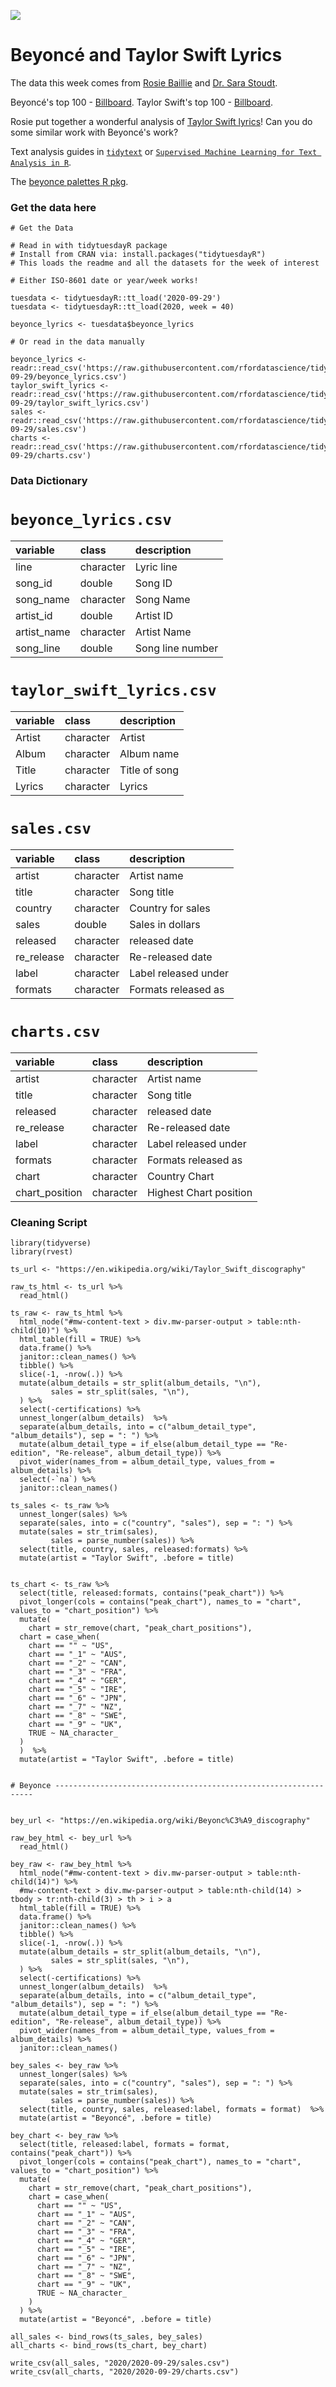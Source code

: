 ![](https://akns-images.eonline.com/eol_images/Entire_Site/2019721/rs_1024x759-190821125112-1024.taylor-swift-beyonce-2009-mtv-vmas.ct.082119.jpg?fit=around|1024:auto&output-quality=90&crop=1024:auto;center,top)

# Beyoncé and Taylor Swift Lyrics

The data this week comes from [Rosie Baillie](https://twitter.com/Rosie_Baillie_) and [Dr. Sara Stoudt](https://twitter.com/sastoudt).

Beyoncé's top 100 - [Billboard](https://www.billboard.com/articles/business/chart-beat/9432973/beyonce-albums-biggest-hits).
Taylor Swift's top 100 - [Billboard](https://www.billboard.com/articles/columns/pop/9429647/taylor-swift-highest-charting-hot-100-hit-every-album).

Rosie put together a wonderful analysis of [Taylor Swift lyrics](https://rpubs.com/RosieB/taylorswiftlyricanalysis)! Can you do some similar work with Beyoncé's work?

Text analysis guides in [`tidytext`](https://www.tidytextmining.com/tidytext.html) or [`Supervised Machine Learning for Text Analysis in R`](https://smltar.com/).

The [beyonce palettes R pkg](https://github.com/dill/beyonce).

### Get the data here

```{r}
# Get the Data

# Read in with tidytuesdayR package 
# Install from CRAN via: install.packages("tidytuesdayR")
# This loads the readme and all the datasets for the week of interest

# Either ISO-8601 date or year/week works!

tuesdata <- tidytuesdayR::tt_load('2020-09-29')
tuesdata <- tidytuesdayR::tt_load(2020, week = 40)

beyonce_lyrics <- tuesdata$beyonce_lyrics

# Or read in the data manually

beyonce_lyrics <- readr::read_csv('https://raw.githubusercontent.com/rfordatascience/tidytuesday/master/data/2020/2020-09-29/beyonce_lyrics.csv')
taylor_swift_lyrics <- readr::read_csv('https://raw.githubusercontent.com/rfordatascience/tidytuesday/master/data/2020/2020-09-29/taylor_swift_lyrics.csv')
sales <- readr::read_csv('https://raw.githubusercontent.com/rfordatascience/tidytuesday/master/data/2020/2020-09-29/sales.csv')
charts <- readr::read_csv('https://raw.githubusercontent.com/rfordatascience/tidytuesday/master/data/2020/2020-09-29/charts.csv')

```
### Data Dictionary

# `beyonce_lyrics.csv`

|variable    |class     |description |
|:-----------|:---------|:-----------|
|line        |character |Lyric line |
|song_id     |double    | Song ID |
|song_name   |character | Song Name|
|artist_id   |double    | Artist ID |
|artist_name |character | Artist Name |
|song_line   |double    | Song line number |

# `taylor_swift_lyrics.csv`

|variable |class     |description |
|:--------|:---------|:-----------|
|Artist   |character | Artist|
|Album    |character | Album name |
|Title    |character | Title of song|
|Lyrics   |character | Lyrics |

# `sales.csv`

|variable   |class     |description |
|:----------|:---------|:-----------|
|artist     |character |Artist name |
|title      |character | Song title |
|country    |character | Country for sales |
|sales      |double    | Sales in dollars |
|released   |character | released date |
|re_release |character | Re-released date |
|label      |character | Label released under |
|formats    |character | Formats released as |

# `charts.csv`

|variable       |class     |description |
|:--------------|:---------|:-----------|
|artist     |character |Artist name |
|title      |character | Song title |
|released   |character | released date |
|re_release |character | Re-released date |
|label      |character | Label released under |
|formats    |character | Formats released as |
|chart          |character | Country Chart|
|chart_position |character | Highest Chart position|

### Cleaning Script

```{r}
library(tidyverse)
library(rvest)

ts_url <- "https://en.wikipedia.org/wiki/Taylor_Swift_discography"

raw_ts_html <- ts_url %>% 
  read_html()

ts_raw <- raw_ts_html %>% 
  html_node("#mw-content-text > div.mw-parser-output > table:nth-child(10)") %>% 
  html_table(fill = TRUE) %>% 
  data.frame() %>% 
  janitor::clean_names() %>% 
  tibble() %>% 
  slice(-1, -nrow(.)) %>% 
  mutate(album_details = str_split(album_details, "\n"),
         sales = str_split(sales, "\n"),
  ) %>% 
  select(-certifications) %>% 
  unnest_longer(album_details)  %>% 
  separate(album_details, into = c("album_detail_type", "album_details"), sep = ": ") %>% 
  mutate(album_detail_type = if_else(album_detail_type == "Re-edition", "Re-release", album_detail_type)) %>% 
  pivot_wider(names_from = album_detail_type, values_from = album_details) %>% 
  select(-`na`) %>% 
  janitor::clean_names() 

ts_sales <- ts_raw %>% 
  unnest_longer(sales) %>% 
  separate(sales, into = c("country", "sales"), sep = ": ") %>% 
  mutate(sales = str_trim(sales),
         sales = parse_number(sales)) %>% 
  select(title, country, sales, released:formats) %>% 
  mutate(artist = "Taylor Swift", .before = title)


ts_chart <- ts_raw %>% 
  select(title, released:formats, contains("peak_chart")) %>% 
  pivot_longer(cols = contains("peak_chart"), names_to = "chart", values_to = "chart_position") %>% 
  mutate(
    chart = str_remove(chart, "peak_chart_positions"),
  chart = case_when(
    chart == "" ~ "US",
    chart == "_1" ~ "AUS",
    chart == "_2" ~ "CAN",
    chart == "_3" ~ "FRA",
    chart == "_4" ~ "GER",
    chart == "_5" ~ "IRE",
    chart == "_6" ~ "JPN",
    chart == "_7" ~ "NZ",
    chart == "_8" ~ "SWE",
    chart == "_9" ~ "UK",
    TRUE ~ NA_character_
  )
  )  %>% 
  mutate(artist = "Taylor Swift", .before = title)


# Beyonce -----------------------------------------------------------------


bey_url <- "https://en.wikipedia.org/wiki/Beyonc%C3%A9_discography"

raw_bey_html <- bey_url %>% 
  read_html()

bey_raw <- raw_bey_html %>% 
  html_node("#mw-content-text > div.mw-parser-output > table:nth-child(14)") %>% 
  #mw-content-text > div.mw-parser-output > table:nth-child(14) > tbody > tr:nth-child(3) > th > i > a
  html_table(fill = TRUE) %>% 
  data.frame() %>% 
  janitor::clean_names() %>% 
  tibble() %>% 
  slice(-1, -nrow(.)) %>% 
  mutate(album_details = str_split(album_details, "\n"),
         sales = str_split(sales, "\n"),
  ) %>% 
  select(-certifications) %>% 
  unnest_longer(album_details)  %>% 
  separate(album_details, into = c("album_detail_type", "album_details"), sep = ": ") %>% 
  mutate(album_detail_type = if_else(album_detail_type == "Re-edition", "Re-release", album_detail_type)) %>% 
  pivot_wider(names_from = album_detail_type, values_from = album_details) %>% 
  janitor::clean_names() 

bey_sales <- bey_raw %>% 
  unnest_longer(sales) %>% 
  separate(sales, into = c("country", "sales"), sep = ": ") %>% 
  mutate(sales = str_trim(sales),
         sales = parse_number(sales)) %>% 
  select(title, country, sales, released:label, formats = format)  %>% 
  mutate(artist = "Beyoncé", .before = title)

bey_chart <- bey_raw %>% 
  select(title, released:label, formats = format, contains("peak_chart")) %>% 
  pivot_longer(cols = contains("peak_chart"), names_to = "chart", values_to = "chart_position") %>% 
  mutate(
    chart = str_remove(chart, "peak_chart_positions"),
    chart = case_when(
      chart == "" ~ "US",
      chart == "_1" ~ "AUS",
      chart == "_2" ~ "CAN",
      chart == "_3" ~ "FRA",
      chart == "_4" ~ "GER",
      chart == "_5" ~ "IRE",
      chart == "_6" ~ "JPN",
      chart == "_7" ~ "NZ",
      chart == "_8" ~ "SWE",
      chart == "_9" ~ "UK",
      TRUE ~ NA_character_
    )
  ) %>% 
  mutate(artist = "Beyoncé", .before = title)

all_sales <- bind_rows(ts_sales, bey_sales)
all_charts <- bind_rows(ts_chart, bey_chart)

write_csv(all_sales, "2020/2020-09-29/sales.csv")
write_csv(all_charts, "2020/2020-09-29/charts.csv")
```